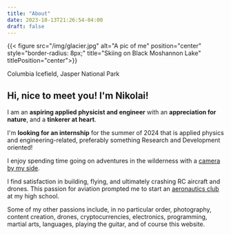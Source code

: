 ```yaml
---
title: "About"
date: 2023-10-13T21:26:54-04:00
draft: false
---
```

{{< figure src="/img/glacier.jpg" alt="A pic of me" position="center" style="border-radius: 8px;" title="Skiing on Black Moshannon Lake" titlePosition="center">}}

Columbia Icefield, Jasper National Park

## Hi, nice to meet you! I'm Nikolai!
 
I am an **aspiring applied physicist and engineer** with an **appreciation for nature**, and a **tinkerer at heart**.

I'm **looking for an internship** for the summer of 2024 that is applied physics and engineering-related, preferably something Research and Development oriented! 

I enjoy spending time going on adventures in the wilderness with a [camera by my side](/gallery).

I find satisfaction in building, flying, and ultimately crashing RC aircraft and drones. This passion for aviation prompted me to start an [aeronautics club](https://shmac.netlify.app/) at my high school.

Some of my other passions include, in no particular order, photography, content creation, drones, cryptocurrencies, electronics, programming, martial arts, languages, playing the guitar, and of course this website.
